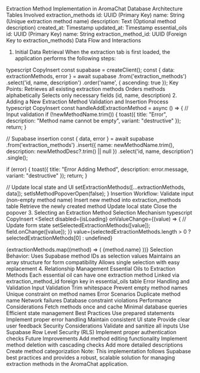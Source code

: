 Extraction Method Implementation in AromaChat
Database Architecture
Tables Involved
extraction_methods
id: UUID (Primary Key)
name: String (Unique extraction method name)
description: Text (Optional method description)
created_at: Timestamp
updated_at: Timestamp
essential_oils
id: UUID (Primary Key)
name: String
extraction_method_id: UUID (Foreign Key to extraction_methods)
Data Flow and Interactions
1. Initial Data Retrieval
When the extraction tab is first loaded, the application performs the following steps:

typescript
CopyInsert
const supabase = createClient();
const { data: extractionMethods, error } = await supabase
  .from('extraction_methods')
  .select('id, name, description')
  .order('name', { ascending: true });
Key Points:
Retrieves all existing extraction methods
Orders methods alphabetically
Selects only necessary fields (id, name, description)
2. Adding a New Extraction Method
Validation and Insertion Process
typescript
CopyInsert
const handleAddExtractionMethod = async () => {
  // Input validation
  if (!newMethodName.trim()) {
    toast({
      title: "Error",
      description: "Method name cannot be empty",
      variant: "destructive"
    });
    return;
  }

  // Supabase insertion
  const { data, error } = await supabase
    .from('extraction_methods')
    .insert({ 
      name: newMethodName.trim(), 
      description: newMethodDesc?.trim() || null 
    })
    .select('id, name, description')
    .single();

  if (error) {
    toast({
      title: "Error Adding Method",
      description: error.message,
      variant: "destructive"
    });
    return;
  }

  // Update local state and UI
  setExtractionMethods([...extractionMethods, data]);
  setIsMethodPopoverOpen(false);
}
Insertion Workflow:
Validate input (non-empty method name)
Insert new method into extraction_methods table
Retrieve the newly created method
Update local state
Close the popover
3. Selecting an Extraction Method
Selection Mechanism
typescript
CopyInsert
<Select
  disabled={isLoading}
  onValueChange={(value) => {
    // Update form state
    setSelectedExtractionMethods([value]);
    field.onChange([value]);
  }}
  value={selectedExtractionMethods.length > 0 
    ? selectedExtractionMethods[0] 
    : undefined}
>
  <SelectTrigger className="w-full">
    <SelectValue placeholder="Select extraction method" />
  </SelectTrigger>
  <SelectContent>
    {extractionMethods.map((method) => (
      <SelectItem key={method.id} value={method.id}>
        {method.name}
      </SelectItem>
    ))}
  </SelectContent>
</Select>
Selection Behavior:
Uses Supabase method IDs as selection values
Maintains an array structure for form compatibility
Allows single selection with easy replacement
4. Relationship Management
Essential Oils to Extraction Methods
Each essential oil can have one extraction method
Linked via extraction_method_id foreign key in essential_oils table
Error Handling and Validation
Input Validation
Trim whitespace
Prevent empty method names
Unique constraint on method names
Error Scenarios
Duplicate method name
Network failures
Database constraint violations
Performance Considerations
Fetch methods once and cache
Minimal database queries
Efficient state management
Best Practices
Use prepared statements
Implement proper error handling
Maintain consistent UI state
Provide clear user feedback
Security Considerations
Validate and sanitize all inputs
Use Supabase Row Level Security (RLS)
Implement proper authentication checks
Future Improvements
Add method editing functionality
Implement method deletion with cascading checks
Add more detailed descriptions
Create method categorization
Note: This implementation follows Supabase best practices and provides a robust, scalable solution for managing extraction methods in the AromaChat application.